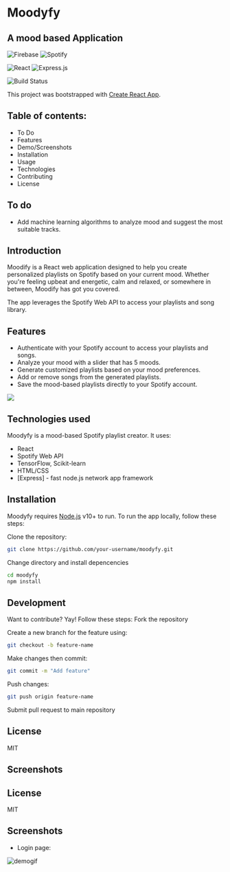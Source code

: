 # Moodyfy
## A mood based Application

![Firebase](https://img.shields.io/badge/Firebase-039BE5?style=for-the-badge&logo=Firebase&logoColor=white) ![Spotify](https://img.shields.io/badge/Spotify-1ED760?style=for-the-badge&logo=spotify&logoColor=white)

![React](https://img.shields.io/badge/react-%2320232a.svg?style=for-the-badge&logo=react&logoColor=%2361DAFB) ![Express.js](https://img.shields.io/badge/express.js-%23404d59.svg?style=for-the-badge&logo=express&logoColor=%2361DAFB)

![Build Status]()

This project was bootstrapped with [Create React App](https://github.com/facebookincubator/create-react-app).

## Table of contents:
- To Do
- Features
- Demo/Screenshots
- Installation
- Usage
- Technologies
- Contributing
- License

## To do 
- Add machine learning algorithms to analyze mood and suggest the most suitable tracks.

## Introduction
Moodify is a React web application designed to help you create personalized playlists on Spotify based on your current mood. Whether you're feeling upbeat and energetic, calm and relaxed, or somewhere in between, Moodify has got you covered.

The app leverages the Spotify Web API to access your playlists and song library.

## Features
- Authenticate with your Spotify account to access your playlists and songs.
- Analyze your mood with a slider that has 5 moods.
- Generate customized playlists based on your mood preferences.
- Add or remove songs from the generated playlists.
- Save the mood-based playlists directly to your Spotify account.

![](gif) 
## Technologies used

Moodyfy is a mood-based Spotify playlist creator. It uses:

- React
- Spotify Web API
- TensorFlow, Scikit-learn
- HTML/CSS
- [Express] - fast node.js network app framework 



## Installation

Moodyfy requires [Node.js](https://nodejs.org/) v10+ to run. To run the app locally, follow these steps:


Clone the repository:
```sh
git clone https://github.com/your-username/moodyfy.git
```

Change directory and install depencencies

```sh
cd moodyfy
npm install
```


## Development

Want to contribute? Yay! Follow these steps:
Fork the repository

Create a new branch for the feature using:
```sh
git checkout -b feature-name
```

Make changes then commit:

```sh
git commit -m "Add feature"
```

Push changes:

```sh
git push origin feature-name
```

Submit pull request to main repository


## License

MIT
## Screenshots

## License

MIT
## Screenshots

- Login page:

![demogif](https://github.com/lyokoth/moodyfy/blob/master/src/images/screenshot%20login%20page.gif)